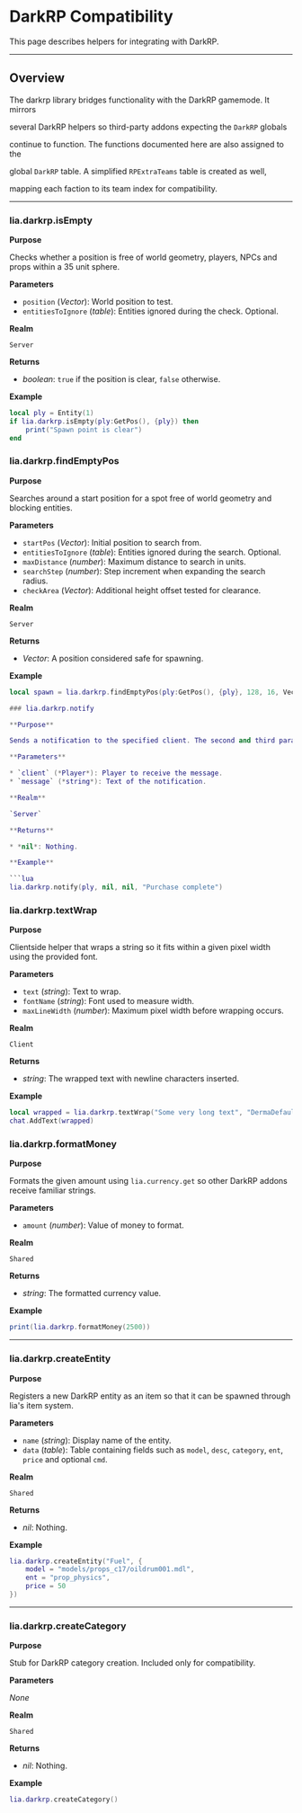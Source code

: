 # DarkRP Compatibility

This page describes helpers for integrating with DarkRP.

---

## Overview

The darkrp library bridges functionality with the DarkRP gamemode. It mirrors

several DarkRP helpers so third-party addons expecting the `DarkRP` globals

continue to function. The functions documented here are also assigned to the

global `DarkRP` table. A simplified `RPExtraTeams` table is created as well,

mapping each faction to its team index for compatibility.

---


### lia.darkrp.isEmpty

**Purpose**

Checks whether a position is free of world geometry, players, NPCs and props within a 35 unit sphere.

**Parameters**

* `position` (*Vector*): World position to test.
* `entitiesToIgnore` (*table*): Entities ignored during the check. Optional.

**Realm**

`Server`

**Returns**

* *boolean*: `true` if the position is clear, `false` otherwise.

**Example**

```lua
local ply = Entity(1)
if lia.darkrp.isEmpty(ply:GetPos(), {ply}) then
    print("Spawn point is clear")
end
```

### lia.darkrp.findEmptyPos

**Purpose**

Searches around a start position for a spot free of world geometry and blocking entities.

**Parameters**

* `startPos` (*Vector*): Initial position to search from.
* `entitiesToIgnore` (*table*): Entities ignored during the search. Optional.
* `maxDistance` (*number*): Maximum distance to search in units.
* `searchStep` (*number*): Step increment when expanding the search radius.
* `checkArea` (*Vector*): Additional height offset tested for clearance.

**Realm**

`Server`

**Returns**

* *Vector*: A position considered safe for spawning.

**Example**

```lua
local spawn = lia.darkrp.findEmptyPos(ply:GetPos(), {ply}, 128, 16, Vector(0,0,64))

### lia.darkrp.notify

**Purpose**

Sends a notification to the specified client. The second and third parameters exist only for DarkRP compatibility and are ignored.

**Parameters**

* `client` (*Player*): Player to receive the message.
* `message` (*string*): Text of the notification.

**Realm**

`Server`

**Returns**

* *nil*: Nothing.

**Example**

```lua
lia.darkrp.notify(ply, nil, nil, "Purchase complete")
```

### lia.darkrp.textWrap

**Purpose**

Clientside helper that wraps a string so it fits within a given pixel width using the provided font.

**Parameters**

* `text` (*string*): Text to wrap.
* `fontName` (*string*): Font used to measure width.
* `maxLineWidth` (*number*): Maximum pixel width before wrapping occurs.

**Realm**

`Client`

**Returns**

* *string*: The wrapped text with newline characters inserted.

**Example**

```lua
local wrapped = lia.darkrp.textWrap("Some very long text", "DermaDefault", 150)
chat.AddText(wrapped)
```

### lia.darkrp.formatMoney

**Purpose**

Formats the given amount using `lia.currency.get` so other DarkRP addons receive familiar strings.

**Parameters**

* `amount` (*number*): Value of money to format.

**Realm**

`Shared`

**Returns**

* *string*: The formatted currency value.

**Example**

```lua
print(lia.darkrp.formatMoney(2500))
```
---


### lia.darkrp.createEntity

**Purpose**

Registers a new DarkRP entity as an item so that it can be spawned through lia's item system.

**Parameters**

* `name` (*string*): Display name of the entity.
* `data` (*table*): Table containing fields such as `model`, `desc`, `category`, `ent`, `price` and optional `cmd`.

**Realm**

`Shared`

**Returns**

* *nil*: Nothing.

**Example**

```lua
lia.darkrp.createEntity("Fuel", {
    model = "models/props_c17/oildrum001.mdl",
    ent = "prop_physics",
    price = 50
})
```
---

### lia.darkrp.createCategory

**Purpose**

Stub for DarkRP category creation. Included only for compatibility.

**Parameters**

*None*

**Realm**

`Shared`

**Returns**

* *nil*: Nothing.

**Example**

```lua
lia.darkrp.createCategory()
```

